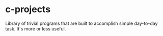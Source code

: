 # c-projects
Library of trivial programs that are built to accomplish simple day-to-day task. It's more or less useful.